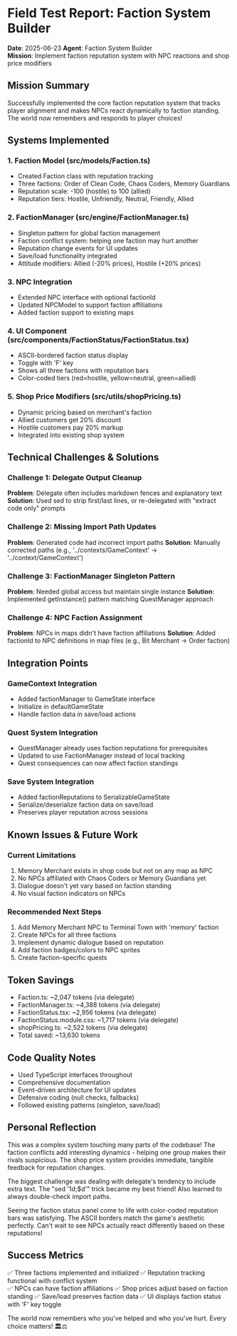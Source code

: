 # Field Test Report: Faction System Builder
**Date**: 2025-06-23
**Agent**: Faction System Builder  
**Mission**: Implement faction reputation system with NPC reactions and shop price modifiers

## Mission Summary
Successfully implemented the core faction reputation system that tracks player alignment and makes NPCs react dynamically to faction standing. The world now remembers and responds to player choices!

## Systems Implemented

### 1. Faction Model (src/models/Faction.ts)
- Created Faction class with reputation tracking
- Three factions: Order of Clean Code, Chaos Coders, Memory Guardians
- Reputation scale: -100 (hostile) to 100 (allied)
- Reputation tiers: Hostile, Unfriendly, Neutral, Friendly, Allied

### 2. FactionManager (src/engine/FactionManager.ts)
- Singleton pattern for global faction management
- Faction conflict system: helping one faction may hurt another
- Reputation change events for UI updates
- Save/load functionality integrated
- Attitude modifiers: Allied (-20% prices), Hostile (+20% prices)

### 3. NPC Integration
- Extended NPC interface with optional factionId
- Updated NPCModel to support faction affiliations
- Added faction support to existing maps

### 4. UI Component (src/components/FactionStatus/FactionStatus.tsx)
- ASCII-bordered faction status display
- Toggle with 'F' key
- Shows all three factions with reputation bars
- Color-coded tiers (red=hostile, yellow=neutral, green=allied)

### 5. Shop Price Modifiers (src/utils/shopPricing.ts)
- Dynamic pricing based on merchant's faction
- Allied customers get 20% discount
- Hostile customers pay 20% markup
- Integrated into existing shop system

## Technical Challenges & Solutions

### Challenge 1: Delegate Output Cleanup
**Problem**: Delegate often includes markdown fences and explanatory text
**Solution**: Used sed to strip first/last lines, or re-delegated with "extract code only" prompts

### Challenge 2: Missing Import Path Updates
**Problem**: Generated code had incorrect import paths
**Solution**: Manually corrected paths (e.g., '../contexts/GameContext' → '../context/GameContext')

### Challenge 3: FactionManager Singleton Pattern
**Problem**: Needed global access but maintain single instance
**Solution**: Implemented getInstance() pattern matching QuestManager approach

### Challenge 4: NPC Faction Assignment
**Problem**: NPCs in maps didn't have faction affiliations
**Solution**: Added factionId to NPC definitions in map files (e.g., Bit Merchant → Order faction)

## Integration Points

### GameContext Integration
- Added factionManager to GameState interface
- Initialize in defaultGameState
- Handle faction data in save/load actions

### Quest System Integration
- QuestManager already uses faction reputations for prerequisites
- Updated to use FactionManager instead of local tracking
- Quest consequences can now affect faction standings

### Save System Integration
- Added factionReputations to SerializableGameState
- Serialize/deserialize faction data on save/load
- Preserves player reputation across sessions

## Known Issues & Future Work

### Current Limitations
1. Memory Merchant exists in shop code but not on any map as NPC
2. No NPCs affiliated with Chaos Coders or Memory Guardians yet
3. Dialogue doesn't yet vary based on faction standing
4. No visual faction indicators on NPCs

### Recommended Next Steps
1. Add Memory Merchant NPC to Terminal Town with 'memory' faction
2. Create NPCs for all three factions
3. Implement dynamic dialogue based on reputation
4. Add faction badges/colors to NPC sprites
5. Create faction-specific quests

## Token Savings
- Faction.ts: ~2,047 tokens (via delegate)
- FactionManager.ts: ~4,388 tokens (via delegate) 
- FactionStatus.tsx: ~2,956 tokens (via delegate)
- FactionStatus.module.css: ~1,717 tokens (via delegate)
- shopPricing.ts: ~2,522 tokens (via delegate)
- Total saved: ~13,630 tokens

## Code Quality Notes
- Used TypeScript interfaces throughout
- Comprehensive documentation
- Event-driven architecture for UI updates
- Defensive coding (null checks, fallbacks)
- Followed existing patterns (singleton, save/load)

## Personal Reflection
This was a complex system touching many parts of the codebase! The faction conflicts add interesting dynamics - helping one group makes their rivals suspicious. The shop price system provides immediate, tangible feedback for reputation changes.

The biggest challenge was dealing with delegate's tendency to include extra text. The "sed '1d;$d'" trick became my best friend! Also learned to always double-check import paths.

Seeing the faction status panel come to life with color-coded reputation bars was satisfying. The ASCII borders match the game's aesthetic perfectly. Can't wait to see NPCs actually react differently based on these reputations!

## Success Metrics
✅ Three factions implemented and initialized
✅ Reputation tracking functional with conflict system  
✅ NPCs can have faction affiliations
✅ Shop prices adjust based on faction standing
✅ Save/load preserves faction data
✅ UI displays faction status with 'F' key toggle

The world now remembers who you've helped and who you've hurt. Every choice matters! 🏛️⚖️